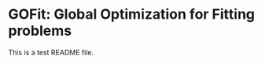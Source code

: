 GOFit: Global Optimization for Fitting problems
===============================================

This is a test README file.
